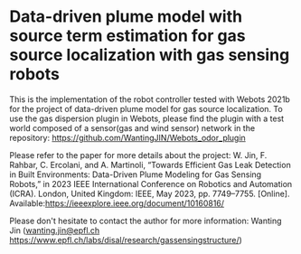 # Data-driven plume model with source term estimation for gas source localization with gas sensing robots

This is the implementation of the robot controller tested with Webots 2021b for the project of data-driven plume model for gas source localization. To use the gas dispersion plugin in Webots, please find the plugin with a test world composed of a sensor(gas and wind sensor) network in the repository: https://github.com/WantingJIN/Webots_odor_plugin

Please refer to the paper for more details about the project: W. Jin, F. Rahbar, C. Ercolani, and A. Martinoli, “Towards Efficient Gas Leak Detection in Built Environments: Data-Driven Plume Modeling for Gas Sensing Robots,” in 2023 IEEE International Conference on Robotics and Automation (ICRA). London, United Kingdom: IEEE, May 2023, pp. 7749–7755. [Online]. Available:https://ieeexplore.ieee.org/document/10160816/

Please don't hesitate to contact the author for more information: Wanting Jin (wanting.jin@epfl.ch https://www.epfl.ch/labs/disal/research/gassensingstructure/)

